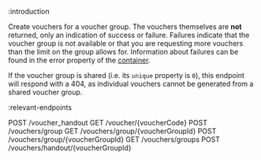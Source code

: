 :introduction

Create vouchers for a voucher group. The vouchers themselves are **not**
returned, only an indication of success or failure. Failures indicate that the
voucher group is not available or that you are requesting more vouchers than the
limit on the group allows for. Information about failures can be found in the
error property of the [container](/endpoints/#response-container).

If the voucher group is shared (i.e. its `unique` property is `0`), this
endpoint will respond with a 404, as individual vouchers cannot be generated
from a shared voucher group.

:relevant-endpoints

POST /voucher_handout
GET /voucher/{voucherCode}
POST /vouchers/group
GET /vouchers/group/{voucherGroupId}
POST /vouchers/group/{voucherGroupId}
GET /vouchers/groups
POST /vouchers/handout/{voucherGroupId}
